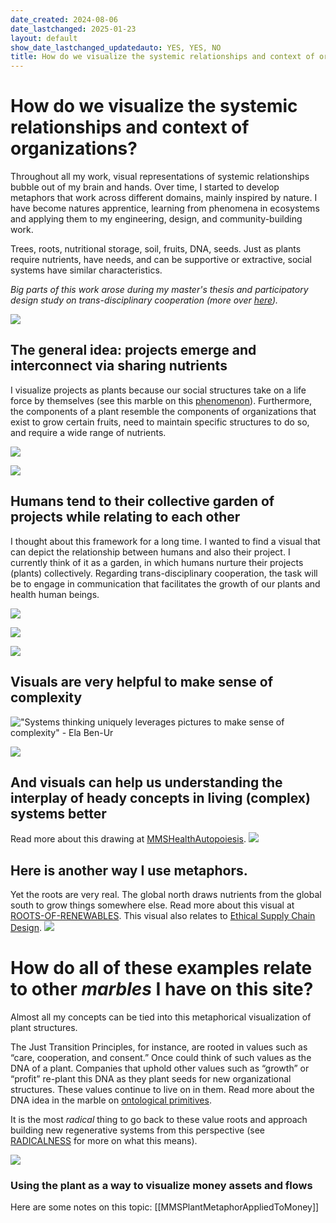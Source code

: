 ```yaml
---
date_created: 2024-08-06
date_lastchanged: 2025-01-23
layout: default
show_date_lastchanged_updatedauto: YES, YES, NO
title: How do we visualize the systemic relationships and context of organizations?
---
```

# How do we visualize the systemic relationships and context of organizations?
Throughout all my work, visual representations of systemic relationships bubble out of my brain and hands. Over time, I started to develop metaphors that work across different domains, mainly inspired by nature. I have become natures apprentice, learning from phenomena in ecosystems and applying them to my engineering, design, and community-building work. 

Trees, roots, nutritional storage, soil, fruits, DNA, seeds. Just as plants require nutrients, have needs, and can be supportive or extractive, social systems have similar characteristics.

*Big parts of this work arose during my master's thesis and participatory design study on trans-disciplinary cooperation (more over [here](MMSSystemicCooperationInterface-A.md)).*

![](media/cleanshot_2024-10-22-at-09-11-15@2x.png)
## The general idea: projects emerge and interconnect via sharing nutrients 
I visualize projects as plants because our social structures take on a life force by themselves (see this marble on this [phenomenon](AUTOPOIESIS-A.md)). Furthermore, the components of a plant resemble the components of organizations that exist to grow certain fruits, need to maintain specific structures to do so, and require a wide range of nutrients.

![](media/cleanshot_2024-07-26-at-20-09-42@2x.png)

![](media/cleanshot_2024-07-26-at-20-10-08@2x.png)
## Humans tend to their collective garden of projects while relating to each other
I thought about this framework for a long time. I wanted to find a visual that can depict the relationship between humans and also their project. I currently think of it as a garden, in which humans nurture their projects (plants) collectively. Regarding trans-disciplinary cooperation, the task will be to engage in communication that facilitates the growth of our plants and health human beings. 

![](media/cleanshot_2024-09-15-at-23-25-39@2x.png)

![](media/flower_mockup.gif)

![](media/cleanshot_2024-08-28-at-12-36-54@2x.png)

## Visuals are very helpful to make sense of complexity
!["Systems thinking uniquely leverages pictures to make sense of complexity" - Ela Ben-Ur](media/cleanshot_2024-08-06-at-11-48-33@2x.png)

![](media/cleanshot_2024-09-10-at-19-44-46@2x.png)

## And visuals can help us understanding the interplay of heady concepts in living (complex) systems better 
Read more about this drawing at [MMSHealthAutopoiesis](MMSHealthAutopoiesis.md).
![](media/MMSHealthAutopoiesis-merge-05.png)

## Here is another way I use metaphors. 
Yet the roots are very real. The global north draws nutrients from the global south to grow things somewhere else. Read more about this visual at [ROOTS-OF-RENEWABLES](ROOTS-OF-RENEWABLES.md). This visual also relates to [Ethical Supply Chain Design](MMSEthicalSupplyChainViz.md). 
![](media/roots-of-renewables.png)

# How do all of these examples relate to other *marbles* I have on this site?
Almost all my concepts can be tied into this metaphorical visualization of plant structures. 

The Just Transition Principles, for instance, are rooted in values such as “care, cooperation, and consent.” Once could think of such values as the DNA of a plant. Companies that uphold other values such as “growth” or “profit” re-plant this DNA as they plant seeds for new organizational structures. These values continue to live on in them. Read more about the DNA idea in the marble on [ontological primitives](ONTOLOGICAL-PRIMITIVES.md).

It is the most *radical* thing to go back to these value roots and approach building new regenerative systems from this perspective (see [RADICALNESS](RADICALNESS.md) for more on what this means).


![](media/cleanshot_2024-07-28-at-17-14-00@2x.png)

### Using the plant as a way to visualize money assets and flows 
Here are some notes on this topic: [[MMSPlantMetaphorAppliedToMoney]]